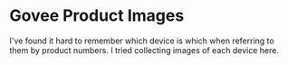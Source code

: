 # Govee Product Images
I've found it hard to remember which device is which when referring to them by product numbers. I tried collecting images of each device here.